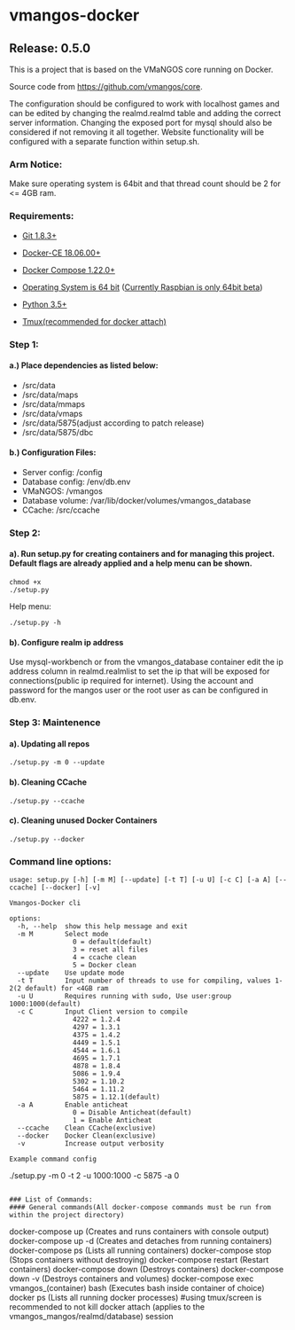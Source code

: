 # vmangos-docker

## Release: 0.5.0

This is a project that is based on the VMaNGOS core running on Docker. 

Source code from https://github.com/vmangos/core.

The configuration should be configured to work with localhost games and can be edited by changing the realmd.realmd table and adding the correct server information.
Changing the exposed port for mysql should also be considered if not removing it all together. Website functionality will be configured with a separate function within setup.sh.

### Arm Notice:

Make sure operating system is 64bit and that thread count should be 2 for <= 4GB ram.

### Requirements:

* [Git 1.8.3+](https://git-scm.com/)

* [Docker-CE 18.06.00+](https://docs.docker.com/get-docker/)

* [Docker Compose 1.22.0+](https://docs.docker.com/compose/install/)

* [Operating System is 64 bit](https://en.wikipedia.org/wiki/64-bit_computing)
    ([Currently Raspbian is only 64bit beta](https://www.raspberrypi.org/blog/latest-raspberry-pi-os-update-may-2020/))

* [Python 3.5+](https://www.python.org/downloads/)

* [Tmux(recommended for docker attach)](https://github.com/tmux/tmux/wiki/Getting-Started)

### Step 1:
#### a.) Place dependencies as listed below:

* /src/data 
* /src/data/maps
* /src/data/mmaps
* /src/data/vmaps
* /src/data/5875(adjust according to patch release)
* /src/data/5875/dbc

#### b.) Configuration Files:

* Server config: 	/config
* Database config: 	/env/db.env
* VMaNGOS: 		/vmangos
* Database volume: 	/var/lib/docker/volumes/vmangos_database
* CCache:		/src/ccache

### Step 2:
#### a). Run setup.py for creating containers and for managing this project. Default flags are already applied and a help menu can be shown.
  
```
chmod +x 
./setup.py 
```

Help menu:

```
./setup.py -h
```

#### b). Configure realm ip address
Use mysql-workbench or from the vmangos_database container edit the ip address column in realmd.realmlist to set the ip that will be exposed for connections(public ip required for internet). Using the account and password for the mangos user or the root user as can be configured in db.env. 

### Step 3: Maintenence
#### a). Updating all repos

```
./setup.py -m 0 --update
```

#### b). Cleaning CCache

```
./setup.py --ccache
```

#### c). Cleaning unused Docker Containers

```
./setup.py --docker
```

### Command line options:

```
usage: setup.py [-h] [-m M] [--update] [-t T] [-u U] [-c C] [-a A] [--ccache] [--docker] [-v]

Vmangos-Docker cli

options:
  -h, --help  show this help message and exit
  -m M        Select mode
              	0 = default(default)
              	3 = reset all files
              	4 = ccache clean
              	5 = Docker clean
  --update    Use update mode
  -t T        Input number of threads to use for compiling, values 1-2(2 default) for <4GB ram
  -u U        Requires running with sudo, Use user:group 1000:1000(default)
  -c C        Input Client version to compile
              	4222 = 1.2.4
              	4297 = 1.3.1
              	4375 = 1.4.2
              	4449 = 1.5.1
              	4544 = 1.6.1
              	4695 = 1.7.1
              	4878 = 1.8.4
              	5086 = 1.9.4
              	5302 = 1.10.2
              	5464 = 1.11.2
              	5875 = 1.12.1(default)
  -a A        Enable anticheat
              	0 = Disable Anticheat(default)
              	1 = Enable Anticheat
  --ccache    Clean CCache(exclusive)
  --docker    Docker Clean(exclusive)
  -v          Increase output verbosity

Example command config

```
./setup.py -m 0 -t 2 -u 1000:1000 -c 5875 -a 0 
```

### List of Commands:
#### General commands(All docker-compose commands must be run from within the project directory)

```
docker-compose up (Creates and runs containers with console output)
docker-compose up -d (Creates and detaches from running containers)
docker-compose ps (Lists all running containers)
docker-compose stop (Stops containers without destroying)
docker-compose restart (Restart containers)
docker-compose down (Destroys containers)
docker-compose down -v (Destroys containers and volumes)
docker-compose exec vmangos_(container) bash (Executes bash inside container of choice)
docker ps (Lists all running docker processes)
#using tmux/screen is recommended to not kill
docker attach (applies to the vmangos_mangos/realmd/database) session
```
